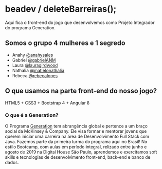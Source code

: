 # beadev / deleteBarreiras();
Aqui fica o front-end do jogo que desenvolvemos como Projeto Integrador do programa Generation.

## Somos o grupo 4 mulheres e 1 segredo

* Anahy [@anahysales](https://github.com/anahysales) 
* Gabriel [@gabrielANM](https://github.com/gabrielANM)
* Laura [@lauragirdwood](https://github.com/lauragirdwood)
* Nathalia [@matielonathalia](https://github.com/matielonathalia)
* Rebeca [@rebecalopes](https://github.com/rebecalopes)

## O que usamos na parte front-end do nosso jogo?
HTML5 + CSS3 + Bootstrap 4 + Angular 8

### O que é a Generation?
O Programa [Generation](https://brazil.generation.org/) tem abrangência global e pertence a um braço social da McKinsey & Company. 
Ele visa formar e mentorar jovens que querem iniciar uma carreira na área de Desenvolvimento Full Stack com Java. Fazemos parte da primeira turma do programa aqui no Brasil! 
No estilo Bootcamp, com aulas em período integral, relizado entre junho e agosto de 2019 na Digital House São Paulo, aprendemos e exercitamos soft skills e tecnologias de desenvolvimento front-end, back-end e banco de dados.
